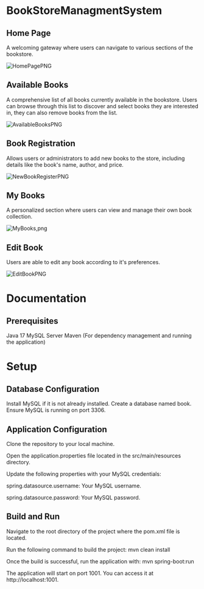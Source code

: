 # BookStoreManagmentSystem
## Home Page
A welcoming gateway where users can navigate to various sections of the bookstore.

![HomePagePNG](https://github.com/GukaGul/BookStoreManagmentSystem/assets/121638498/ba11298a-af15-4495-b341-f439e34762e6)


## Available Books
A comprehensive list of all books currently available in the bookstore.
Users can browse through this list to discover and select books they are interested in, they can also remove books from the list.

![AvailableBooksPNG](https://github.com/GukaGul/BookStoreManagmentSystem/assets/121638498/45d49fa9-760d-4fa0-a0a7-d100e7248943)


## Book Registration
Allows users or administrators to add new books to the store, including details like the book's name, author, and price.

![NewBookRegisterPNG](https://github.com/GukaGul/BookStoreManagmentSystem/assets/121638498/0a3f5c8b-f9bb-4cd1-a279-12d7a80aeb50)


## My Books
A personalized section where users can view and manage their own book collection.

![MyBooks,png](https://github.com/GukaGul/BookStoreManagmentSystem/assets/121638498/354484ab-f973-4f59-bd17-f2978633eee8)


## Edit Book
Users are able to edit any book according to it's preferences.

![EditBookPNG](https://github.com/GukaGul/BookStoreManagmentSystem/assets/121638498/09c19af1-0c23-4fe6-9c4f-478ff1fbfa75)


# Documentation

## Prerequisites
Java 17
MySQL Server
Maven (For dependency management and running the application)

# Setup
## Database Configuration
Install MySQL if it is not already installed.
Create a database named book.
Ensure MySQL is running on port 3306.

## Application Configuration
Clone the repository to your local machine.

Open the application.properties file located in the src/main/resources directory.

Update the following properties with your MySQL credentials:

spring.datasource.username: Your MySQL username.

spring.datasource.password: Your MySQL password.

## Build and Run
Navigate to the root directory of the project where the pom.xml file is located.

Run the following command to build the project: mvn clean install

Once the build is successful, run the application with: mvn spring-boot:run

The application will start on port 1001. You can access it at http://localhost:1001.













